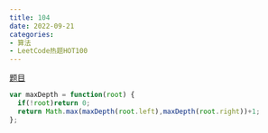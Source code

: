 ```yaml
---
title: 104
date: 2022-09-21
categories: 
- 算法
- LeetCode热题HOT100
---
```


[题目](https://leetcode.cn/problems/maximum-depth-of-binary-tree/)


```js
var maxDepth = function(root) {
  if(!root)return 0;
  return Math.max(maxDepth(root.left),maxDepth(root.right))+1;
};
```